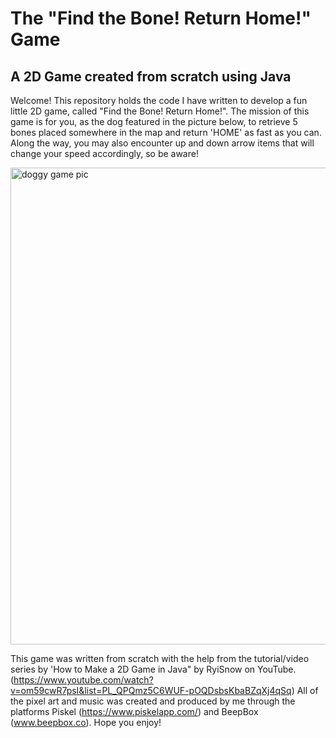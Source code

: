 # The "Find the Bone! Return Home!" Game
## A 2D Game created from scratch using Java

Welcome! This repository holds the code I have written to develop a fun little 2D game, called "Find the Bone! Return Home!". The mission of this game is for you, as the dog featured in the picture below, to retrieve 5 bones placed somewhere in the map and return 'HOME' as fast as you can. Along the way, you may also encounter up and down arrow items that will change your speed accordingly, so be aware!

<img width="763" alt="doggy game pic" src="https://user-images.githubusercontent.com/106624875/186079281-3221838e-693b-4657-840c-133a45a4b5d7.png">

This game was written from scratch with the help from the tutorial/video series by 'How to Make a 2D Game in Java" by RyiSnow on YouTube. (https://www.youtube.com/watch?v=om59cwR7psI&list=PL_QPQmz5C6WUF-pOQDsbsKbaBZqXj4qSq) All of the pixel art and music was created and produced by me through the platforms Piskel (https://www.piskelapp.com/) and BeepBox (www.beepbox.co). Hope you enjoy! 
